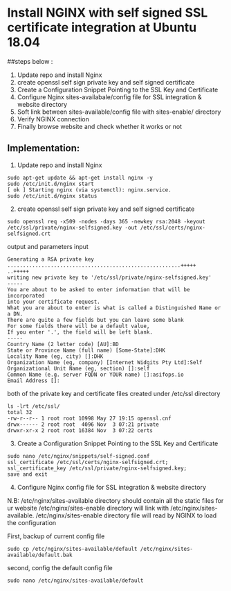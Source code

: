 # Install NGINX with self signed SSL certificate integration at Ubuntu 18.04
##steps below :
1. Update repo and install Nginx 
2. create openssl self sign private key and self signed certificate 
3. Create a Configuration Snippet Pointing to the SSL Key and Certificate
4. Configure Nginx sites-availabale/config file for SSL integration & website directory
5. Soft link between sites-available/config file   with sites-enable/ directory
6. Verify NGINX connection
7. Finally browse website and check whether it works or not 

## Implementation:
1. Update repo and install Nginx<br/> 
```
sudo apt-get update && apt-get install nginx -y
sudo /etc/init.d/nginx start
[ ok ] Starting nginx (via systemctl): nginx.service.
sudo /etc/init.d/nginx status
```
2. create openssl self sign private key and self signed certificate
```
sudo openssl req -x509 -nodes -days 365 -newkey rsa:2048 -keyout /etc/ssl/private/nginx-selfsigned.key -out /etc/ssl/certs/nginx-selfsigned.crt
```
output and parameters input

```
Generating a RSA private key
........................................................+++++
..+++++
writing new private key to '/etc/ssl/private/nginx-selfsigned.key'
-----
You are about to be asked to enter information that will be incorporated
into your certificate request.
What you are about to enter is what is called a Distinguished Name or a DN.
There are quite a few fields but you can leave some blank
For some fields there will be a default value,
If you enter '.', the field will be left blank.
-----
Country Name (2 letter code) [AU]:BD
State or Province Name (full name) [Some-State]:DHK
Locality Name (eg, city) []:DHK
Organization Name (eg, company) [Internet Widgits Pty Ltd]:Self
Organizational Unit Name (eg, section) []:self
Common Name (e.g. server FQDN or YOUR name) []:asifops.io
Email Address []:
```

both of the private key and certificate files created under /etc/ssl directory 
```
ls -lrt /etc/ssl/
total 32
-rw-r--r-- 1 root root 10998 May 27 19:15 openssl.cnf
drwx------ 2 root root  4096 Nov  3 07:21 private
drwxr-xr-x 2 root root 16384 Nov  3 07:22 certs
```

3. Create a Configuration Snippet Pointing to the SSL Key and Certificate
```
sudo nano /etc/nginx/snippets/self-signed.conf
ssl_certificate /etc/ssl/certs/nginx-selfsigned.crt;
ssl_certificate_key /etc/ssl/private/nginx-selfsigned.key;
save and exit 
```

4. Configure Nginx config file for SSL integration & website directory

N.B:   /etc/nginx/sites-available directory should contain all the static files for ur website
/etc/nginx/sites-enable directory will link with /etc/nginx/sites-available. 
/etc/nginx/sites-enable directory file will read by NGINX to load the configuration

First, backup of current config file 
```
sudo cp /etc/nginx/sites-available/default /etc/nginx/sites-available/default.bak
```
second, config the default config file
```
sudo nano /etc/nginx/sites-available/default
```

